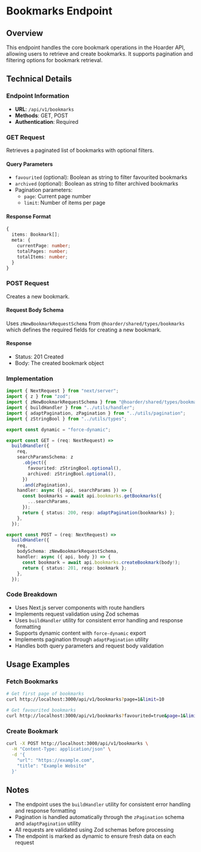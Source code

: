 # Bookmarks Endpoint

## Overview
This endpoint handles the core bookmark operations in the Hoarder API, allowing users to retrieve and create bookmarks. It supports pagination and filtering options for bookmark retrieval.

## Technical Details

### Endpoint Information
- **URL**: `/api/v1/bookmarks`
- **Methods**: GET, POST
- **Authentication**: Required

### GET Request
Retrieves a paginated list of bookmarks with optional filters.

#### Query Parameters
- `favourited` (optional): Boolean as string to filter favourited bookmarks
- `archived` (optional): Boolean as string to filter archived bookmarks
- Pagination parameters:
  - `page`: Current page number
  - `limit`: Number of items per page

#### Response Format
```typescript
{
  items: Bookmark[];
  meta: {
    currentPage: number;
    totalPages: number;
    totalItems: number;
  }
}
```

### POST Request
Creates a new bookmark.

#### Request Body Schema
Uses `zNewBookmarkRequestSchema` from `@hoarder/shared/types/bookmarks` which defines the required fields for creating a new bookmark.

#### Response
- Status: 201 Created
- Body: The created bookmark object

### Implementation
```typescript
import { NextRequest } from "next/server";
import { z } from "zod";
import { zNewBookmarkRequestSchema } from "@hoarder/shared/types/bookmarks";
import { buildHandler } from "../utils/handler";
import { adaptPagination, zPagination } from "../utils/pagination";
import { zStringBool } from "../utils/types";

export const dynamic = "force-dynamic";

export const GET = (req: NextRequest) =>
  buildHandler({
    req,
    searchParamsSchema: z
      .object({
        favourited: zStringBool.optional(),
        archived: zStringBool.optional(),
      })
      .and(zPagination),
    handler: async ({ api, searchParams }) => {
      const bookmarks = await api.bookmarks.getBookmarks({
        ...searchParams,
      });
      return { status: 200, resp: adaptPagination(bookmarks) };
    },
  });

export const POST = (req: NextRequest) =>
  buildHandler({
    req,
    bodySchema: zNewBookmarkRequestSchema,
    handler: async ({ api, body }) => {
      const bookmark = await api.bookmarks.createBookmark(body!);
      return { status: 201, resp: bookmark };
    },
  });
```

### Code Breakdown
- Uses Next.js server components with route handlers
- Implements request validation using Zod schemas
- Uses `buildHandler` utility for consistent error handling and response formatting
- Supports dynamic content with `force-dynamic` export
- Implements pagination through `adaptPagination` utility
- Handles both query parameters and request body validation

## Usage Examples

### Fetch Bookmarks
```bash
# Get first page of bookmarks
curl http://localhost:3000/api/v1/bookmarks?page=1&limit=10

# Get favourited bookmarks
curl http://localhost:3000/api/v1/bookmarks?favourited=true&page=1&limit=10
```

### Create Bookmark
```bash
curl -X POST http://localhost:3000/api/v1/bookmarks \
  -H "Content-Type: application/json" \
  -d '{
    "url": "https://example.com",
    "title": "Example Website"
  }'
```

## Notes
- The endpoint uses the `buildHandler` utility for consistent error handling and response formatting
- Pagination is handled automatically through the `zPagination` schema and `adaptPagination` utility
- All requests are validated using Zod schemas before processing
- The endpoint is marked as dynamic to ensure fresh data on each request